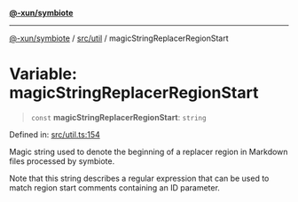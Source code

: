 [**@-xun/symbiote**](../../../README.md)

***

[@-xun/symbiote](../../../README.md) / [src/util](../README.md) / magicStringReplacerRegionStart

# Variable: magicStringReplacerRegionStart

> `const` **magicStringReplacerRegionStart**: `string`

Defined in: [src/util.ts:154](https://github.com/Xunnamius/symbiote/blob/b4ce62825fc0ab0648e371a38e522f8ee71b6ea1/src/util.ts#L154)

Magic string used to denote the beginning of a replacer region in Markdown
files processed by symbiote.

Note that this string describes a regular expression that can be used to
match region start comments containing an ID parameter.
